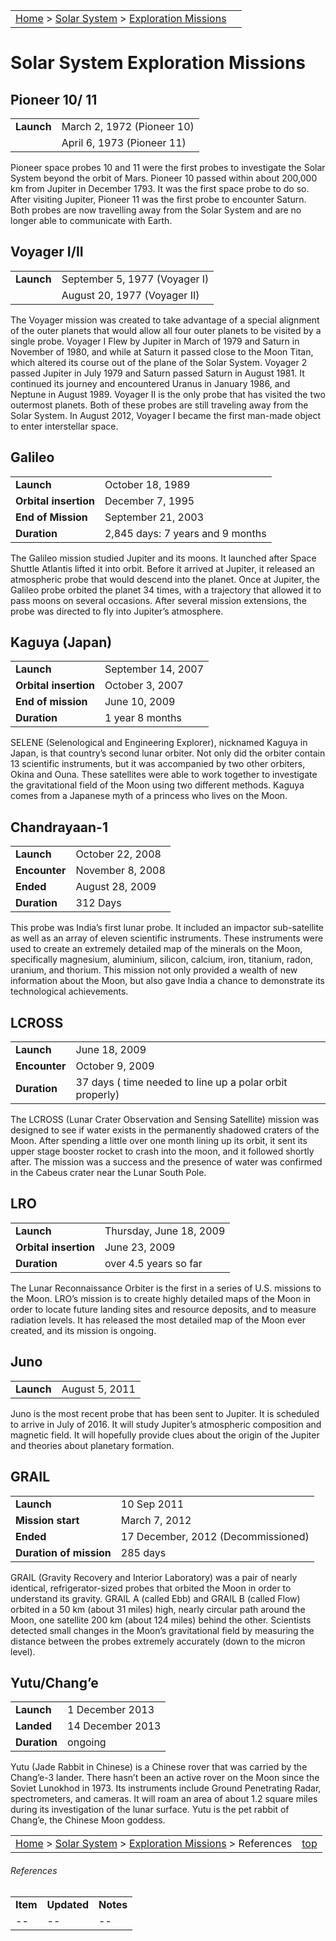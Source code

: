 |    |    |
|:---|---:|
|[Home](/notes/#object-notes) > [Solar System](/notes/#solar-system) > [Exploration Missions](#solar-system-exploration-missions) |  |

# Solar System Exploration Missions 

## Pioneer 10/ 11

|   |   |
|---|---|
|**Launch**        | March 2, 1972 (Pioneer 10)|
|                  | April 6, 1973 (Pioneer 11)|

Pioneer space probes 10 and 11 were the first probes to investigate the Solar System beyond the orbit of Mars.  Pioneer 10 passed within about 200,000 km from Jupiter in December 1793.  It was the first space probe to do so.  After visiting Jupiter, Pioneer 11 was the first probe to encounter Saturn.  Both probes are now travelling away from the Solar System and are no longer able to communicate with Earth.

## Voyager I/II

|   |   |
|---|---|
|**Launch**          | September 5, 1977 (Voyager I)|
|                    | August 20, 1977 (Voyager II) |

The Voyager mission was created to take advantage of a special alignment of the outer planets that would allow all four outer planets to be visited by a single probe.  Voyager I Flew by Jupiter in March of 1979 and Saturn in November of 1980, and while at Saturn it passed close to the Moon Titan, which altered its course out of the plane of the Solar System.  Voyager 2 passed Jupiter in July 1979 and Saturn passed Saturn in August 1981.  It continued its journey and encountered Uranus in January 1986, and Neptune in August 1989.  Voyager II is the only probe that has visited the two outermost planets.  Both of these probes are still traveling away from the Solar System.  In August 2012, Voyager I became the first man-made object to enter interstellar space.  

## Galileo

|   |   |
|---|---|
|**Launch**            | October 18, 1989                  |
|**Orbital insertion** | December 7, 1995                  |
|**End of Mission**    | September 21, 2003                |
|**Duration**          | 2,845 days: 7 years and 9 months  |

The Galileo mission studied Jupiter and its moons.  It launched after Space Shuttle Atlantis lifted it into orbit.  Before it arrived at Jupiter, it released an atmospheric probe that would descend into the planet.  Once at Jupiter, the Galileo probe orbited the planet 34 times, with a trajectory that allowed it to pass moons on several occasions.  After several mission extensions, the probe was directed to fly into Jupiter’s atmosphere.

## Kaguya (Japan)

|   |   |
|---|---|
|**Launch**           | September 14, 2007 |
|**Orbital insertion**| October 3, 2007    |
|**End of mission**   | June 10, 2009      |
|**Duration**         | 1 year 8 months    |

SELENE (Selenological and Engineering Explorer), nicknamed Kaguya in Japan, is that country’s second lunar orbiter.  Not only did the orbiter contain 13 scientific instruments, but it was accompanied by two other orbiters, Okina and Ouna.  These satellites were able to work together to investigate the gravitational field of the Moon using two different methods.  Kaguya comes from a Japanese myth of a princess who lives on the Moon.

## Chandrayaan-1

|   |   |
|---|---|
|**Launch**          | October 22, 2008  |
|**Encounter**       | November 8, 2008  |
|**Ended**           | August 28, 2009   |
|**Duration**        | 312 Days          |

This probe was India’s first lunar probe.  It included an impactor sub-satellite as well as an array of eleven scientific instruments.  These instruments were used to create an extremely detailed map of the minerals on the Moon, specifically magnesium, aluminium, silicon, calcium, iron, titanium, radon, uranium, and thorium.  This mission not only provided a wealth of new information about the Moon, but also gave India a chance to demonstrate its technological achievements.

## LCROSS

|   |   |
|---|---|
|**Launch**     | June 18, 2009     |
|**Encounter**  | October 9, 2009   |
|**Duration**   | 37 days ( time needed to line up a polar orbit properly) |

The LCROSS (Lunar Crater Observation and Sensing Satellite) mission was designed to see if water exists in the permanently shadowed craters of the Moon.  After spending a little over one month lining up its orbit, it sent its upper stage booster rocket to crash into the moon, and it followed shortly after.  The mission was a success and the presence of water was confirmed in the Cabeus crater near the Lunar South Pole.

## LRO

|   |   |
|---|---|
|**Launch**            | Thursday, June 18, 2009 |
|**Orbital insertion** | June 23, 2009           |
|**Duration**          | over 4.5 years so far   |

The Lunar Reconnaissance Orbiter is the first in a series of U.S. missions to the Moon.  LRO’s mission is to create highly detailed maps of the Moon in order to locate future landing sites and resource deposits, and to measure radiation levels. It has released the most detailed map of the Moon ever created, and its mission is ongoing.

## Juno

|   |   |
|---|---|
|**Launch** | August 5, 2011    |

Juno is the most recent probe that has been sent to Jupiter.  It is scheduled to arrive in July of 2016.  It will study Jupiter’s atmospheric composition and magnetic field.  It will hopefully provide clues about the origin of the Jupiter and theories about planetary formation.

## GRAIL

|   |   |
|---|---|
|**Launch**               | 10 Sep 2011                         |
|**Mission start**        | March 7, 2012                       |
|**Ended**                | 17 December, 2012 (Decommissioned)  |
|**Duration of mission**  | 285 days                            |

GRAIL (Gravity Recovery and Interior Laboratory) was a pair of nearly identical, refrigerator-sized probes that orbited the Moon in order to understand its gravity.  GRAIL A (called Ebb) and GRAIL B (called Flow) orbited in a 50 km (about 31 miles) high, nearly circular path around the Moon, one satellite 200 km (about 124 miles) behind the other.  Scientists detected small changes in the Moon’s gravitational field by measuring the distance between the probes extremely accurately (down to the micron level).

## Yutu/Chang’e

|   |   |
|---|---|
|**Launch**         | 1 December 2013   |
|**Landed**         | 14 December 2013  |
|**Duration**       | ongoing           |

Yutu (Jade Rabbit in Chinese) is a Chinese rover that was carried by the Chang’e-3 lander.  There hasn’t been an active rover on the Moon since the Soviet Lunokhod in 1973.  Its instruments include Ground Penetrating Radar, spectrometers, and cameras.  It will roam an area of about 1.2 square miles during its investigation of the lunar surface.  Yutu is the pet rabbit of Chang’e, the Chinese Moon goddess.

|    |    |
|:---|---:|
|[Home](/notes/#object-notes) > [Solar System](/notes/#solar-system) > [Exploration Missions](#solar-system-exploration-missions) > References|[top](#solar-system-exploration-missions)|


###### References

|   |   |   |
|---|---|---|
|**Item**|**Updated**|**Notes**|
| -- | -- | -- |